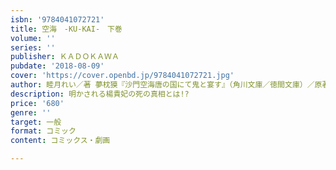 ```yaml
---
isbn: '9784041072721'
title: 空海　-KU-KAI-　下巻
volume: ''
series: ''
publisher: ＫＡＤＯＫＡＷＡ
pubdate: '2018-08-09'
cover: 'https://cover.openbd.jp/9784041072721.jpg'
author: 睦月れい／著 夢枕獏『沙門空海唐の国にて鬼と宴す』（角川文庫／徳間文庫）／原著
description: 明かされる楊貴妃の死の真相とは!?
price: '680'
genre: ''
target: 一般
format: コミック
content: コミックス・劇画

---
```

